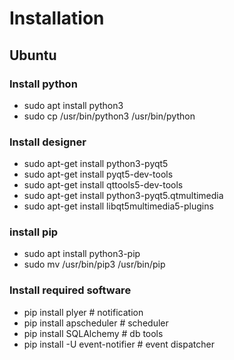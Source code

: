 # Installation

## Ubuntu

### Install python

- sudo apt install python3
- sudo cp /usr/bin/python3 /usr/bin/python

### Install designer

- sudo apt-get install python3-pyqt5
- sudo apt-get install pyqt5-dev-tools
- sudo apt-get install qttools5-dev-tools
- sudo apt-get install python3-pyqt5.qtmultimedia
- sudo apt-get install libqt5multimedia5-plugins

### install pip

- sudo apt install python3-pip
- sudo mv /usr/bin/pip3 /usr/bin/pip

### Install required software
- pip install plyer # notification
- pip install apscheduler # scheduler
- pip install SQLAlchemy # db tools
- pip install -U event-notifier # event dispatcher